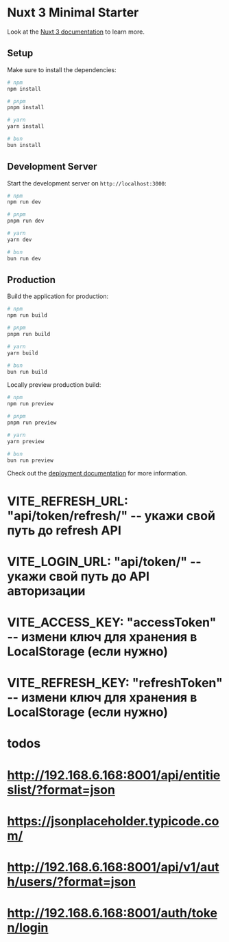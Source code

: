 # Nuxt 3 Minimal Starter

Look at the [Nuxt 3 documentation](https://nuxt.com/docs/getting-started/introduction) to learn more.

## Setup

Make sure to install the dependencies:

```bash
# npm
npm install

# pnpm
pnpm install

# yarn
yarn install

# bun
bun install
```

## Development Server

Start the development server on `http://localhost:3000`:

```bash
# npm
npm run dev

# pnpm
pnpm run dev

# yarn
yarn dev

# bun
bun run dev
```

## Production

Build the application for production:

```bash
# npm
npm run build

# pnpm
pnpm run build

# yarn
yarn build

# bun
bun run build
```

Locally preview production build:

```bash
# npm
npm run preview

# pnpm
pnpm run preview

# yarn
yarn preview

# bun
bun run preview
```

Check out the [deployment documentation](https://nuxt.com/docs/getting-started/deployment) for more information.

<!-- API_BASE_URL = "http://192.168.6.168:8001" -->
<!-- VITE_BASE_URL='http://10.0.1.149:8001'  -- укажи свой путь до бека -->
# VITE_REFRESH_URL: "api/token/refresh/"  -- укажи свой путь до refresh API
# VITE_LOGIN_URL: "api/token/"            -- укажи свой путь до API авторизации
# VITE_ACCESS_KEY: "accessToken"          -- измени ключ для хранения в LocalStorage (если нужно)
# VITE_REFRESH_KEY: "refreshToken"        -- измени ключ для хранения в LocalStorage (если нужно)
# todos
# http://192.168.6.168:8001/api/entitieslist/?format=json
# https://jsonplaceholder.typicode.com/
# http://192.168.6.168:8001/api/v1/auth/users/?format=json
# http://192.168.6.168:8001/auth/token/login
<!-- python manage.py migrate -->